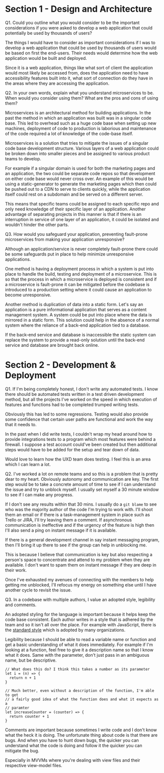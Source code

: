 # Section 1 - Design and Architecture

Q1. Could you outline what you would consider to be the important considerations if you were asked to develop a web application that could potentially be used by thousands of users?

The things I would have to consider as important considerations if I was to develop a web application that could be used by thousands of users would be based on first the end-users. Their needs would determine how the web application would be built and deployed.

Since it is a web application, things like what sort of client the application would most likely be accessed from, does the application need to have accessibility features built into it, what sort of connection do they have in the areas where they are accessing the application.


Q2. In your own words, explain what you understand microservices to be. When would you consider using them? What are the pros and cons of using them?

Microservices is an architectural method for building applications. In the past the method in which an application was built was in a singular code base. This led to overhead such as a huge code base when setting up new machines, deployment of code to production is laborious and maintenance of the code required a lot of knowledge of the code-base itself.

Microservices is a solution that tries to mitigate the issues of a singular code base development structure. Various layers of a web application could be broken down into smaller pieces and be assigned to various product teams to develop.

For example if a singular domain is used for both the marketing pages and an application, the two could be separate code repos so that development on either code base would never cross over. An example of this would be using a static-generator to generate the marketing pages which then could be pushed out to a CDN to serve to clients quickly, while the application itself could rest on a subdomain and be served on a different server.

This means that specific teams could be assigned to each specific repo and only need knowledge of their specific layer of an application. Another advantage of separating projects in this manner is that if there is an interruption in service of one layer of an application, it could be isolated and wouldn't hinder the other parts.


Q3. How would you safeguard your application, preventing fault-prone microservices from making your application unresponsive?

Although an application/service is never completely fault-prone there could be some safeguards put in place to help minimize unresponsive applications.

One method is having a deployment process in which a system is put into place to handle the build, testing and deployment of a microservice. This is so that the process in which a microservice is deployed is consistent and if a microservice is fault-prone it can be mitigated before the codebase is introduced to a production setting where it could cause an application to become unresponsive.

Another method is duplication of data into a static form. Let's say an application is a pure informational application that serves as a content management system. A system could be put into place where the data is mirrored in a static form. This solution could help in the absence of a normal system where the reliance of a back-end application tied to a database.

If the back-end service and database is inaccessible the static system can replace the system to provide a read-only solution until the back-end service and database are brought back online.

# Section 2 - Development & Deployment

Q1. If I'm being completely honest, I don't write any automated tests. I know there should be automated tests written in a test driven development method, but all the projects I've worked on the speed in which execution of features and functions had to be completed trumped writing tests.

Obviously this has led to some regressions. Testing would also provide some confidence that certain user paths are functional and work the way that it needs to.

In the past when I did write tests, I couldn't wrap my head around how to provide integrations tests to a program which most features were behind a firewall. I suppose a test account could've been created but then additional steps would have to be added for the setup and tear down of data.

Would love to learn how the UXD team does testing. I feel this is an area which I can learn a lot.

Q2. I've worked a lot on remote teams and so this is a problem that is pretty dear to my heart. Obviously autonomy and communication are key. The first step would be to take a concrete amount of time to see if I can understand the issue and try to unblock myself. I usually set myself a 30 minute window to see if I can make any progress.

If I don't see any results within that 30 mins. I usually do a `git blame` to see who was the majority author of the code I'm trying to work with. I'll shoot them an email or if there is a task-management system in place such as Trello or JIRA, I'll try leaving them a comment. If asynchronous communication is ineffective and if the urgency of the feature is high then I'll also send a ping on instant message if it is available.

If there is a general development channel in say instant messaging program, then I'll bring it up there to see if the group can help in unblocking me.

This is because I believe that communication is key but also respecting a person's space to concentrate and attend to my problem when they are available. I don't want to spam them on instant message if they are deep in their work.

Once I've exhausted my avenues of connecting with the members to help getting me unblocked, I'll refocus my energy on something else until I have another cycle to revisit the issue.

Q3. In a codebase with multiple authors, I value an adopted style, legibility and comments.

An adopted styling for the language is important because it helps keep the code base consistent. Each author writes in a style that is adhered by the team and so it isn't all over the place. For example with JavaScript, there is the [standard style](https://github.com/feross/standard) which is adopted by many organizations.

Legibility because I should be able to read a variable name or function and get a basic understanding of what it does immediately. For example if I'm looking at a function, feel free to give it a description name so that I know what it does. Same with the parameter, don't just pass in an ambiguous name, but be descriptive.

```
// What does this do? I think this takes a number as its parameter
let i = (n) => {
  return n + 1
}
```

```
// Much better, even without a description of the function, I'm able to get
// a fairly good idea of what the function does and what it expects as a
// paramter
let increaseCounter = (counter) => {
  return counter + 1
}
```

Comments are important because sometimes I write code and I don't know what the heck it is doing. The unfortunate thing about code is that there are bugs. And when you have to hunt down bugs, the quicker you can understand what the code is doing and follow it the quicker you can mitigate the bug.

Especially in MVVMs where you're dealing with view files and their respective view-model files.
